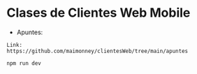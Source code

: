 # Clases de Clientes Web Mobile


- Apuntes:
```
Link:
https://github.com/maimonney/clientesWeb/tree/main/apuntes

npm run dev
```
